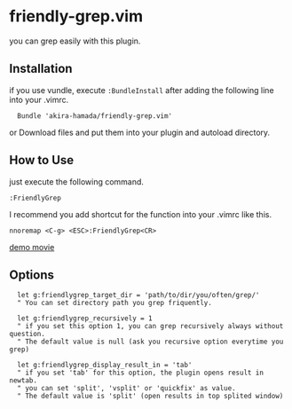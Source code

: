 friendly-grep.vim
============

you can grep easily with this plugin.

Installation
------------

if you use vundle, execute `:BundleInstall` after adding the following line into your .vimrc.

```vim:.vimrc
  Bundle 'akira-hamada/friendly-grep.vim'
```

or Download files and put them into your plugin and autoload directory.

How to Use
------------

just execute the following command.

`:FriendlyGrep`

I recommend you add shortcut for the function into your .vimrc like this.

`nnoremap <C-g> <ESC>:FriendlyGrep<CR>`

<a href="http://www.youtube.com/watch?v=xpNYo39pCkg" target="_blank">demo movie</a>

Options
------------

```vim
  let g:friendlygrep_target_dir = 'path/to/dir/you/often/grep/'
  " You can set directory path you grep friquently.

  let g:friendlygrep_recursively = 1
  " if you set this option 1, you can grep recursively always without question.
  " The default value is null (ask you recursive option everytime you grep)

  let g:friendlygrep_display_result_in = 'tab'
  " if you set 'tab' for this option, the plugin opens result in newtab.
  " you can set 'split', 'vsplit' or 'quickfix' as value.
  " The default value is 'split' (open results in top splited window)
```
